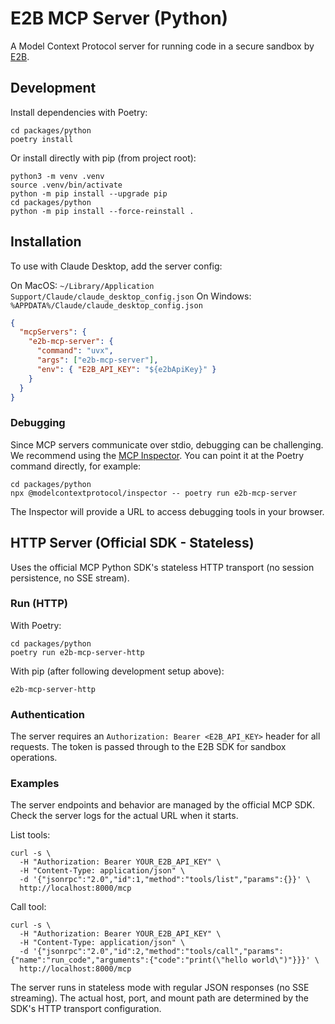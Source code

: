 # E2B MCP Server (Python)

A Model Context Protocol server for running code in a secure sandbox by [E2B](https://e2b.dev).

## Development

Install dependencies with Poetry:
```
cd packages/python
poetry install
```

Or install directly with pip (from project root):
```
python3 -m venv .venv
source .venv/bin/activate
python -m pip install --upgrade pip
cd packages/python
python -m pip install --force-reinstall .
```

## Installation

To use with Claude Desktop, add the server config:

On MacOS: `~/Library/Application Support/Claude/claude_desktop_config.json`
On Windows: `%APPDATA%/Claude/claude_desktop_config.json`

```json
{
  "mcpServers": {
    "e2b-mcp-server": {
      "command": "uvx",
      "args": ["e2b-mcp-server"],
      "env": { "E2B_API_KEY": "${e2bApiKey}" }
    }
  }
}
```

### Debugging

Since MCP servers communicate over stdio, debugging can be challenging. We recommend using the [MCP Inspector](https://github.com/modelcontextprotocol/inspector). You can point it at the Poetry command directly, for example:

```
cd packages/python
npx @modelcontextprotocol/inspector -- poetry run e2b-mcp-server
```

The Inspector will provide a URL to access debugging tools in your browser.

## HTTP Server (Official SDK - Stateless)

Uses the official MCP Python SDK's stateless HTTP transport (no session persistence, no SSE stream).

### Run (HTTP)

With Poetry:
```
cd packages/python
poetry run e2b-mcp-server-http
```

With pip (after following development setup above):
```
e2b-mcp-server-http
```

### Authentication

The server requires an `Authorization: Bearer <E2B_API_KEY>` header for all requests. The token is passed through to the E2B SDK for sandbox operations.

### Examples

The server endpoints and behavior are managed by the official MCP SDK. Check the server logs for the actual URL when it starts.

List tools:

```
curl -s \
  -H "Authorization: Bearer YOUR_E2B_API_KEY" \
  -H "Content-Type: application/json" \
  -d '{"jsonrpc":"2.0","id":1,"method":"tools/list","params":{}}' \
  http://localhost:8000/mcp
```

Call tool:

```
curl -s \
  -H "Authorization: Bearer YOUR_E2B_API_KEY" \
  -H "Content-Type: application/json" \
  -d '{"jsonrpc":"2.0","id":2,"method":"tools/call","params":{"name":"run_code","arguments":{"code":"print(\"hello world\")"}}}' \
  http://localhost:8000/mcp
```

The server runs in stateless mode with regular JSON responses (no SSE streaming). The actual host, port, and mount path are determined by the SDK's HTTP transport configuration.
